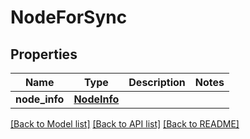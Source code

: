 # NodeForSync

## Properties
Name | Type | Description | Notes
------------ | ------------- | ------------- | -------------
**node_info** | [**NodeInfo**](NodeInfo.md) |  | 

[[Back to Model list]](../README.md#documentation-for-models) [[Back to API list]](../README.md#documentation-for-api-endpoints) [[Back to README]](../README.md)

